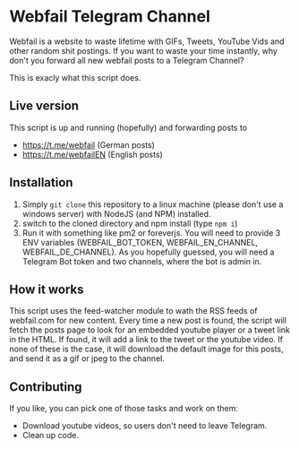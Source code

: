 Webfail Telegram Channel
========================

Webfail is a website to waste lifetime with GIFs, Tweets, YouTube Vids and other random shit postings.
If you want to waste your time instantly, why don't you forward all new webfail posts to a Telegram Channel?

This is exacly what this script does.

## Live version
This script is up and running (hopefully) and forwarding posts to
- https://t.me/webfail (German posts)
- https://t.me/webfailEN (English posts)


## Installation
1) Simply `git clone` this repository to a linux machine (please don't use a windows server) with NodeJS (and NPM) installed.
2) switch to the cloned directory and npm install (type `npm i`)
3) Run it with something like pm2 or foreverjs. You will need to provide 3 ENV variables (WEBFAIL_BOT_TOKEN, WEBFAIL_EN_CHANNEL, WEBFAIL_DE_CHANNEL). As you hopefully guessed, you will need a Telegram Bot token and two channels, where the bot is admin in.


## How it works
This script uses the feed-watcher module to wath the RSS feeds of webfail.com for new content. Every time a new post is found, the script will fetch the posts page to look for an embedded youtube player or a tweet link in the HTML. If found, it will add a link to the tweet or the youtube video. If none of these is the case, it will download the default image for this posts, and send it as a gif or jpeg to the channel.

## Contributing
If you like, you can pick one of those tasks and work on them:
- Download youtube videos, so users don't need to leave Telegram.
- Clean up code.
